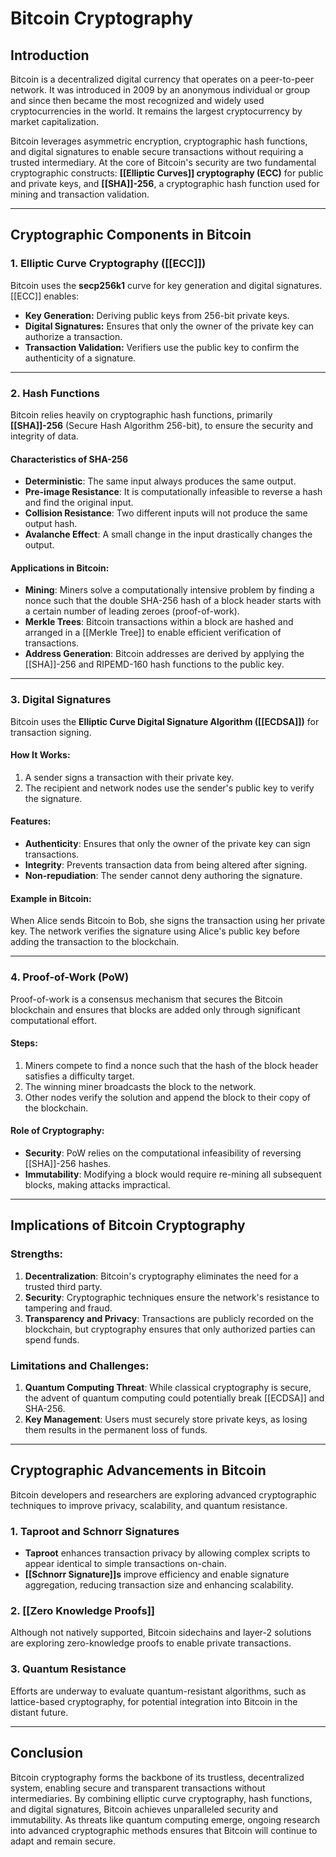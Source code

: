 # Bitcoin Cryptography

## Introduction

Bitcoin is a decentralized digital currency that operates on a peer-to-peer network. It was introduced in 2009 by an anonymous individual or group and since then became the most recognized and widely used cryptocurrencies in the world. It remains the largest cryptocurrency by market capitalization.

Bitcoin leverages asymmetric encryption, cryptographic hash functions, and digital signatures to enable secure transactions without requiring a trusted intermediary.
At the core of Bitcoin's security are two fundamental cryptographic constructs: **[[Elliptic Curves]] cryptography (ECC)** for public and private keys, and **[[SHA]]-256**, a cryptographic hash function used for mining and transaction validation.

---

## Cryptographic Components in Bitcoin

### 1. **Elliptic Curve Cryptography ([[ECC]])**
Bitcoin uses the **secp256k1** curve for key generation and digital signatures. [[ECC]] enables:
- **Key Generation:** Deriving public keys from 256-bit private keys.
- **Digital Signatures:** Ensures that only the owner of the private key can authorize a transaction.
- **Transaction Validation:** Verifiers use the public key to confirm the authenticity of a signature.
---
### 2. **Hash Functions**

Bitcoin relies heavily on cryptographic hash functions, primarily **[[SHA]]-256** (Secure Hash Algorithm 256-bit), to ensure the security and integrity of data.

#### Characteristics of SHA-256
- **Deterministic**: The same input always produces the same output.
- **Pre-image Resistance**: It is computationally infeasible to reverse a hash and find the original input.
- **Collision Resistance**: Two different inputs will not produce the same output hash.
- **Avalanche Effect**: A small change in the input drastically changes the output.

#### Applications in Bitcoin:
- **Mining**: Miners solve a computationally intensive problem by finding a nonce such that the double SHA-256 hash of a block header starts with a certain number of leading zeroes (proof-of-work).
- **Merkle Trees**: Bitcoin transactions within a block are hashed and arranged in a [[Merkle Tree]] to enable efficient verification of transactions.
- **Address Generation**: Bitcoin addresses are derived by applying the [[SHA]]-256 and RIPEMD-160 hash functions to the public key.

---

### 3. **Digital Signatures**

Bitcoin uses the **Elliptic Curve Digital Signature Algorithm ([[ECDSA]])** for transaction signing.

#### How It Works:
1. A sender signs a transaction with their private key.
2. The recipient and network nodes use the sender's public key to verify the signature.

#### Features:
- **Authenticity**: Ensures that only the owner of the private key can sign transactions.
- **Integrity**: Prevents transaction data from being altered after signing.
- **Non-repudiation**: The sender cannot deny authoring the signature.

#### Example in Bitcoin:
When Alice sends Bitcoin to Bob, she signs the transaction using her private key. The network verifies the signature using Alice's public key before adding the transaction to the blockchain.

---

### 4. **Proof-of-Work (PoW)**

Proof-of-work is a consensus mechanism that secures the Bitcoin blockchain and ensures that blocks are added only through significant computational effort.

#### Steps:
1. Miners compete to find a nonce such that the hash of the block header satisfies a difficulty target.
2. The winning miner broadcasts the block to the network.
3. Other nodes verify the solution and append the block to their copy of the blockchain.

#### Role of Cryptography:
- **Security**: PoW relies on the computational infeasibility of reversing [[SHA]]-256 hashes.
- **Immutability**: Modifying a block would require re-mining all subsequent blocks, making attacks impractical.

---

## Implications of Bitcoin Cryptography

### Strengths:
1. **Decentralization**: Bitcoin's cryptography eliminates the need for a trusted third party.
2. **Security**: Cryptographic techniques ensure the network's resistance to tampering and fraud.
3. **Transparency and Privacy**: Transactions are publicly recorded on the blockchain, but cryptography ensures that only authorized parties can spend funds.

### Limitations and Challenges:
1. **Quantum Computing Threat**: While classical cryptography is secure, the advent of quantum computing could potentially break [[ECDSA]] and SHA-256.
2. **Key Management**: Users must securely store private keys, as losing them results in the permanent loss of funds.

---

## Cryptographic Advancements in Bitcoin

Bitcoin developers and researchers are exploring advanced cryptographic techniques to improve privacy, scalability, and quantum resistance.

### 1. **Taproot and Schnorr Signatures**
- **Taproot** enhances transaction privacy by allowing complex scripts to appear identical to simple transactions on-chain.
- **[[Schnorr Signature]]s** improve efficiency and enable signature aggregation, reducing transaction size and enhancing scalability.

### 2. **[[Zero Knowledge Proofs]]**
Although not natively supported, Bitcoin sidechains and layer-2 solutions are exploring zero-knowledge proofs to enable private transactions.

### 3. **Quantum Resistance**
Efforts are underway to evaluate quantum-resistant algorithms, such as lattice-based cryptography, for potential integration into Bitcoin in the distant future.

---

## Conclusion

Bitcoin cryptography forms the backbone of its trustless, decentralized system, enabling secure and transparent transactions without intermediaries. By combining elliptic curve cryptography, hash functions, and digital signatures, Bitcoin achieves unparalleled security and immutability. As threats like quantum computing emerge, ongoing research into advanced cryptographic methods ensures that Bitcoin will continue to adapt and remain secure.
